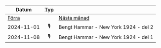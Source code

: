 |Datum|[Typ](Typ)||
|-|:-:|-|
|[Förra](2024-10.html)||[Nästa månad](2024-12.html)|
|2024-11-01|🎙️|Bengt Hammar - New York 1924 - del 2| 
|2024-11-08|🎙️|Bengt Hammar - New York 1924 - del 1|
